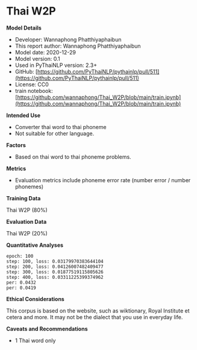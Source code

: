 # Thai W2P

**Model Details**

- Developer: Wannaphong Phatthiyaphaibun
- This report author: Wannaphong Phatthiyaphaibun
- Model date: 2020-12-29
- Model version: 0.1
- Used in PyThaiNLP version: 2.3+
- GitHub: [https://github.com/PyThaiNLP/pythainlp/pull/511](https://github.com/PyThaiNLP/pythainlp/pull/511)
- License: CC0
- train notebook: [https://github.com/wannaphong/Thai_W2P/blob/main/train.ipynb](https://github.com/wannaphong/Thai_W2P/blob/main/train.ipynb)

**Intended Use**

- Converter thai word to thai phoneme
- Not suitable for other language.

**Factors**

- Based on thai word to thai phoneme problems.

**Metrics**

- Evaluation metrics include phoneme error rate (number error / number phonemes)

**Training Data**

Thai W2P (80%)

**Evaluation Data** 

Thai W2P (20%)

**Quantitative Analyses**

```
epoch: 100
step: 100, loss: 0.03179970383644104
step: 200, loss: 0.04126007482409477
step: 300, loss: 0.01877519115805626
step: 400, loss: 0.03311225399374962
per: 0.0432
per: 0.0419
```

**Ethical Considerations**

This corpus is based on the website, such as wiktionary, Royal Institute et cetera and more. It may not be the dialect that you use in everyday life.

**Caveats and Recommendations**

- 1 Thai word only

